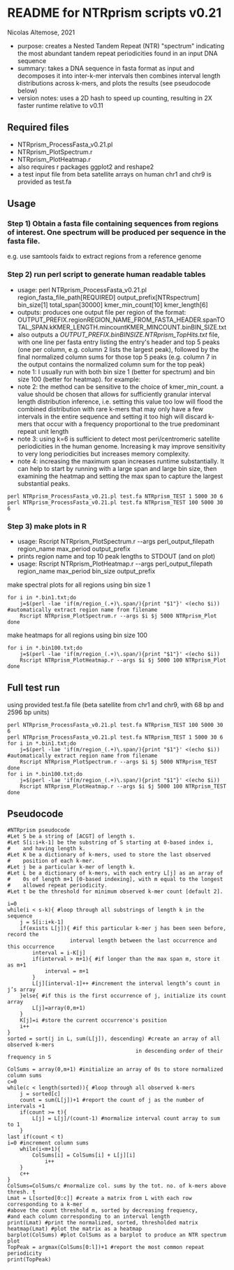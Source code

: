 # README for NTRprism scripts v0.21
Nicolas Altemose, 2021
- purpose: creates a Nested Tandem Repeat (NTR) "spectrum" indicating the most abundant tandem repeat periodicities found in an input DNA sequence
- summary: takes a DNA sequence in fasta format as input and decomposes it into inter-k-mer intervals then combines interval length distributions across k-mers, and plots the results (see pseudocode below)
- version notes: uses a 2D hash to speed up counting, resulting in 2X faster runtime relative to v0.11

## Required files
- NTRprism_ProcessFasta_v0.21.pl
- NTRprism_PlotSpectrum.r
- NTRprism_PlotHeatmap.r
- also requires r packages ggplot2 and reshape2
- a test input file from beta satellite arrays on human chr1 and chr9 is provided as test.fa

## Usage
### Step 1) Obtain a fasta file containing sequences from regions of interest. One spectrum will be produced per sequence in the fasta file. 
e.g. use samtools faidx to extract regions from a reference genome


### Step 2) run perl script to generate human readable tables
- usage: perl NTRprism_ProcessFasta_v0.21.pl region_fasta_file_path[REQUIRED] output_prefix[NTRspectrum] bin_size[1] total_span[30000] kmer_min_count[10] kmer_length[6]
- outputs: produces one output file per region of the format: OUTPUT_PREFIX.regionREGION_NAME_FROM_FASTA_HEADER.spanTOTAL_SPAN.kKMER_LENGTH.mincountKMER_MINCOUNT.binBIN_SIZE.txt
- also outputs a *OUTPUT_PREFIX.binBINSIZE.NTRprism_TopHits.txt* file, with one line per fasta entry listing the entry's header and top 5 peaks (one per column, e.g. column 2 lists the largest peak), followed by the final normalized column sums for those top 5 peaks (e.g. column 7 in the output contains the normalized column sum for the top peak)
- note 1: I usually run with both bin size 1 (better for spectrum) and bin size 100 (better for heatmap). for example:
- note 2: the method can be sensitive to the choice of kmer_min_count. a value should be chosen that allows for sufficiently granular interval length distribution inference, i.e. setting this value too low will flood the combined distribution with rare k-mers that may only have a few intervals in the entire sequence and setting it too high will discard k-mers that occur with a frequency proportional to the true predominant repeat unit length
- note 3: using k=6 is sufficient to detect most peri/centromeric satellite periodicities in the human genome. Increasing k may improve sensitivity to very long periodicities but increases memory complexity.
- note 4: increasing the maximum span increases runtime substantially. It can help to start by running with a large span and large bin size, then examining the heatmap and setting the max span to capture the largest substantial peaks.
```
perl NTRprism_ProcessFasta_v0.21.pl test.fa NTRprism_TEST 1 5000 30 6
perl NTRprism_ProcessFasta_v0.21.pl test.fa NTRprism_TEST 100 5000 30 6
```

### Step 3) make plots in R
- usage: Rscript NTRprism_PlotSpectrum.r --args perl_output_filepath region_name max_period output_prefix
- prints region name and top 10 peak lengths to STDOUT (and on plot)
- usage: Rscript NTRprism_PlotHeatmap.r --args perl_output_filepath region_name max_period bin_size output_prefix

make spectral plots for all regions using bin size 1
```
for i in *.bin1.txt;do
	j=$(perl -lae 'if(m/region_(.+)\.span/){print "$1"}' <(echo $i)) #automatically extract region name from filename
	Rscript NTRprism_PlotSpectrum.r --args $i $j 5000 NTRprism_Plot
done
```
make heatmaps for all regions using bin size 100
```
for i in *.bin100.txt;do
	j=$(perl -lae 'if(m/region_(.+)\.span/){print "$1"}' <(echo $i))
	Rscript NTRprism_PlotHeatmap.r --args $i $j 5000 100 NTRprism_Plot
done
```


## Full test run
using provided test.fa file (beta satellite from chr1 and chr9, with 68 bp and 2596 bp units)
```
perl NTRprism_ProcessFasta_v0.21.pl test.fa NTRprism_TEST 100 5000 30 6
perl NTRprism_ProcessFasta_v0.21.pl test.fa NTRprism_TEST 1 5000 30 6
for i in *.bin1.txt;do
	j=$(perl -lae 'if(m/region_(.+)\.span/){print "$1"}' <(echo $i)) #automatically extract region name from filename
	Rscript NTRprism_PlotSpectrum.r --args $i $j 5000 NTRprism_TEST
done
for i in *.bin100.txt;do
	j=$(perl -lae 'if(m/region_(.+)\.span/){print "$1"}' <(echo $i))
	Rscript NTRprism_PlotHeatmap.r --args $i $j 5000 100 NTRprism_TEST
done
```

## Pseudocode
```
#NTRprism pseudocode
#Let S be a string of [ACGT] of length s.
#Let S[i:i+k-1] be the substring of S starting at 0-based index i, 
#    and having length k.
#Let K be a dictionary of k-mers, used to store the last observed
#    position of each k-mer.
#Let j be a particular k-mer of length k.
#Let L be a dictionary of k-mers, with each entry L[j] as an array of 
#    0s of length m+1 [0-based indexing], with m equal to the longest 
#    allowed repeat periodicity.
#Let t be the threshold for minimum observed k-mer count [default 2].

i=0
while(i < s-k){ #loop through all substrings of length k in the sequence  
	j = S[i:i+k-1] 
	if(exists L[j]){ #if this particular k-mer j has been seen before, record the  
                    interval length between the last occurrence and this occurrence
		interval = i-K[j] 
		if(interval > m+1){ #if longer than the max span m, store it as m+1
			interval = m+1
		}
		L[j][interval-1]++ #increment the interval length’s count in j’s array
	}else{ #if this is the first occurrence of j, initialize its count array
		L[j]=array(0,m+1)
	}
	K[j]=i #store the current occurrence's position
	i++
}
sorted = sort(j in L, sum(L[j]), descending) #create an array of all observed k-mers       
                                         in descending order of their frequency in S

ColSums = array(0,m+1) #initialize an array of 0s to store normalized column sums
c=0
while(c < length(sorted)){ #loop through all observed k-mers
	j = sorted[c]
	count = sum(L[j])+1 #report the count of j as the number of intervals +1
	if(count >= t){
		L[j] = L[j]/(count-1) #normalize interval count array to sum to 1
	}
last if(count < t)
i=0 #increment column sums
	while(i<m+1){
		ColSums[i] = ColSums[i] + L[j][i]
            i++                           
	}
	c++
}
ColSums=ColSums/c #normalize col. sums by the tot. no. of k-mers above thresh. t
Lmat = L[sorted[0:c]] #create a matrix from L with each row corresponding to a k-mer 
#above the count threshold m, sorted by decreasing frequency, 
#and each column corresponding to an interval length
print(Lmat) #print the normalized, sorted, thresholded matrix
heatmap(Lmat) #plot the matrix as a heatmap
barplot(ColSums) #plot ColSums as a barplot to produce an NTR spectrum plot
TopPeak = argmax(ColSums[0:l])+1 #report the most common repeat periodicity
print(TopPeak)

```

